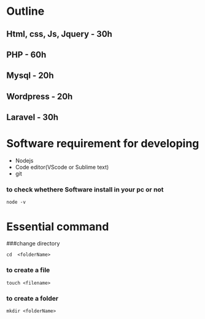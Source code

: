 # Outline

## Html, css, Js, Jquery - 30h
## PHP - 60h
## Mysql - 20h
## Wordpress - 20h
## Laravel - 30h


# Software requirement for developing 

* Nodejs
* Code editor(VScode or Sublime text)
* git 
### to check whethere Software install in your pc or not 
~~~
node -v
~~~

# Essential command

###change directory
~~~
cd  <folderName>
~~~
### to create a file
~~~
touch <filename>
~~~

### to create a folder
~~~
mkdir <folderName>
~~~

